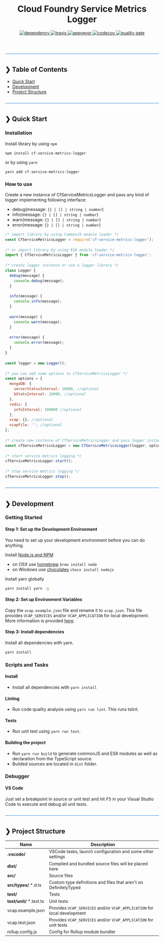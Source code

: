 <h1 align="center">Cloud Foundry Service Metrics Logger</h1>

<p align="center">
  <a href="https://david-dm.org/DaNautilus/cf-service-metrics-logger">
    <img src="https://david-dm.org/DaNautilus/cf-service-metrics-logger/status.svg?style=flat" alt="dependency" />
  </a>
  <a href="https://travis-ci.org/DaNautilus/cf-service-metrics-logger">
    <img src="https://travis-ci.org/DaNautilus/cf-service-metrics-logger.svg?branch=master" alt="travis" />
  </a>
  <a href="https://ci.appveyor.com/project/DaNautilus/cf-service-metrics-logger/branch/master">
    <img src="https://ci.appveyor.com/api/projects/status/hln22i8cy56xe65o?svg=true&passingText=windows%20passing&pendingText=windows%20pending&failingText=windows%20failing" alt="appveyor" />
  </a>
  <a href="https://codecov.io/gh/DaNautilus/cf-service-metrics-logger">
    <img src="https://codecov.io/gh/DaNautilus/cf-service-metrics-logger/branch/master/graph/badge.svg" alt="codecov" />
  </a>
  <a href="https://sonarcloud.io/dashboard/index/DaNautilus_cf-service-metrics-logger">
    <img src="https://sonarcloud.io/api/project_badges/measure?project=DaNautilus_cf-service-metrics-logger&metric=alert_status" alt="quality gate" />
  </a>
</p>

<br />

![divider](./divider.png)

## ❯ Table of Contents

- [Quick Start](#-quick-start)
- [Development](#-development)
- [Project Structure](#-project-structure)

![divider](./divider.png)

## ❯ Quick Start

### Installation

Install library by using `npm`

```shell
npm install cf-service-metrics-logger
```

or by using `yarn`

```shell
yarn add cf-service-metrics-logger
```

### How to use

Create a new instance of CfServiceMetricsLogger and pass any kind of logger implementing following interface:

- debug(message: `{} | [] | string | number`)
- info(message: `{} | [] | string | number`)
- warn(message: `{} | [] | string | number`)
- error(message: `{} | [] | string | number`)

```javascript
/* import library by using CommonJS module loader */
const CfServiceMetricsLogger = require('cf-service-metrics-logger');

/* or import library by using ES6 module loader */
import { CfServiceMetricsLogger } from 'cf-service-metrics-logger';

/* create logger instance or use a logger library */
class Logger {
  debug(message) {
    console.debug(message);
  }

  info(message) {
    console.info(message);
  }

  warn(message) {
    console.warn(message);
  }

  error(message) {
    console.error(message);
  }
}

const logger = new Logger();

/* you can add some options to CfServiceMetricsLogger */
const options = {
  mongoDB: {
    serverStatusInterval: 10000, //optional
    bStatsInterval: 20000, //optional
  },
  redis: {
    infoInterval: 100000 //optional
  },
  vcap: {}; //optional
  vcapFile: ''; //optional
};

/* create new instance of CfServiceMetricsLogger and pass logger instance and optional options */
const cfServiceMetricsLogger = new CfServiceMetricsLogger(logger, options);

/* start service metrics logging */
cfServiceMetricsLogger.start();

/* stop service metrics logging */
cfServiceMetricsLogger.stop();
```

![divider](./divider.png)

## ❯ Development

### Getting Started

#### Step 1: Set up the Development Environment

You need to set up your development environment before you can do anything.

Install [Node.js and NPM](https://nodejs.org/en/download/)

- on OSX use [homebrew](http://brew.sh) `brew install node`
- on Windows use [chocolatey](https://chocolatey.org/) `choco install nodejs`

Install yarn globally

```bash
yarn install yarn -g
```

#### Step 2: Set up Environment Variables

Copy the `vcap.example.json` file and rename it to `vcap.json`. This file provides `VCAP_SERVICES` and/or `VCAP_APPLICATION` for local development.
More information is provided [here](https://github.com/cloudfoundry-community/node-cfenv#running-in-cloud-foundry-vs-locally).

#### Step 3: Install dependencies

Install all dependencies with yarn.

```bash
yarn install
```

### Scripts and Tasks

#### Install

- Install all dependencies with `yarn install`

#### Linting

- Run code quality analysis using `yarn run lint`. This runs tslint.

#### Tests

- Run unit test using `yarn run test`.

#### Building the project

- Run `yarn run build` to generate commonJS and ES6 modules as well as declaration from the TypeScript source.
- Builded sources are located in `dist` folder.

### Debugger

#### VS Code

Just set a breakpoint in source or unit test and hit <kbd>F5</kbd> in your Visual Studio Code to execute and debug all unit tests.

![divider](./divider.png)

## ❯ Project Structure
| Name                              | Description |
| --------------------------------- | ----------- |
| **.vscode/**                      | VSCode tasks, launch configuration and some other settings |
| **dist/**                         | Compiled and bundled source files will be placed here |
| **src/**                          | Source files |
| **src/types/** *.d.ts             | Custom type definitions and files that aren't on DefinitelyTyped |
| **test/**                         | Tests |
| **test/unit/** *.test.ts          | Unit tests |
| vcap.example.json                 | Provides `VCAP_SERVICES` and/or `VCAP_APPLICATION` for local development |
| vcap.test.json                    | Provides `VCAP_SERVICES` and/or `VCAP_APPLICATION` for unit tests |
| rollup.config.js                  | Config for Rollup module bundler |
